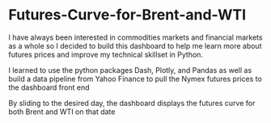# Futures-Curve-for-Brent-and-WTI

I have always been interested in commodities markets and financial markets as a whole so I decided to build this dashboard to help me learn more about futures prices and improve my technical skillset in Python. 

I learned to use the python packages Dash, Plotly, and Pandas as well as build a data pipeline from Yahoo Finance to pull the Nymex futures prices to the dashboard front end

By sliding to the desired day, the dashboard displays the futures curve for both Brent and WTI on that date
